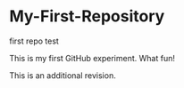 # My-First-Repository
first repo test

This is my first GitHub experiment. What fun!

This is an additional revision.
